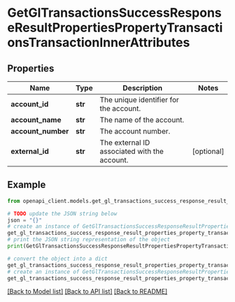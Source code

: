 # GetGlTransactionsSuccessResponseResultPropertiesPropertyTransactionsTransactionInnerAttributes


## Properties

Name | Type | Description | Notes
------------ | ------------- | ------------- | -------------
**account_id** | **str** | The unique identifier for the account. | 
**account_name** | **str** | The name of the account. | 
**account_number** | **str** | The account number. | 
**external_id** | **str** | The external ID associated with the account. | [optional] 

## Example

```python
from openapi_client.models.get_gl_transactions_success_response_result_properties_property_transactions_transaction_inner_attributes import GetGlTransactionsSuccessResponseResultPropertiesPropertyTransactionsTransactionInnerAttributes

# TODO update the JSON string below
json = "{}"
# create an instance of GetGlTransactionsSuccessResponseResultPropertiesPropertyTransactionsTransactionInnerAttributes from a JSON string
get_gl_transactions_success_response_result_properties_property_transactions_transaction_inner_attributes_instance = GetGlTransactionsSuccessResponseResultPropertiesPropertyTransactionsTransactionInnerAttributes.from_json(json)
# print the JSON string representation of the object
print(GetGlTransactionsSuccessResponseResultPropertiesPropertyTransactionsTransactionInnerAttributes.to_json())

# convert the object into a dict
get_gl_transactions_success_response_result_properties_property_transactions_transaction_inner_attributes_dict = get_gl_transactions_success_response_result_properties_property_transactions_transaction_inner_attributes_instance.to_dict()
# create an instance of GetGlTransactionsSuccessResponseResultPropertiesPropertyTransactionsTransactionInnerAttributes from a dict
get_gl_transactions_success_response_result_properties_property_transactions_transaction_inner_attributes_from_dict = GetGlTransactionsSuccessResponseResultPropertiesPropertyTransactionsTransactionInnerAttributes.from_dict(get_gl_transactions_success_response_result_properties_property_transactions_transaction_inner_attributes_dict)
```
[[Back to Model list]](../README.md#documentation-for-models) [[Back to API list]](../README.md#documentation-for-api-endpoints) [[Back to README]](../README.md)


